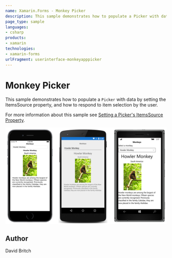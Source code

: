 ```yaml
---
name: Xamarin.Forms - Monkey Picker
description: This sample demonstrates how to populate a Picker with data by setting the ItemsSource property, and how to respond to item selection by the user.
page_type: sample
languages:
- csharp
products:
- xamarin
technologies:
- xamarin-forms
urlFragment: userinterface-monkeyapppicker
---
```

# Monkey Picker

This sample demonstrates how to populate a `Picker` with data by setting the ItemsSource property, and how to respond to item selection by the user.

For more information about this sample see [Setting a Picker's ItemsSource Property](https://developer.xamarin.com/guides/xamarin-forms/user-interface/picker/populating-itemssource/).

![Monkey Picker application screenshot](Screenshots/01All.png "Monkey Picker application screenshot")

## Author

David Britch
